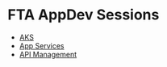 # FTA AppDev Sessions

- [AKS](AKS.md)
- [App Services](APP-SERVICES.md)
- [API Management](APIM.md)
